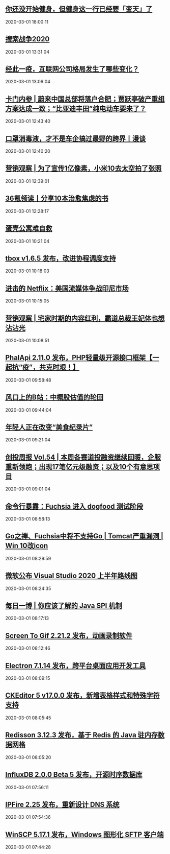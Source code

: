 ## <a href="http://www.geekpark.net/news/256297" target="_blank">你还没开始健身，但健身这一行已经要「变天」了</a>
2020-03-01 18:00:11 
## <a href="http://36kr.com/p/5296652.html?ktm_source=feed" target="_blank">搜索战争2020</a>
2020-03-01 13:31:04 
## <a href="http://www.36kr.com/p/5296653.html?ktm_source=feed" target="_blank">经此一疫，互联网公司格局发生了哪些变化？</a>
2020-03-01 13:06:04 
## <a href="http://36kr.com/p/5296692.html?ktm_source=feed" target="_blank">卡门内参 | 蔚来中国总部将落户合肥；贾跃亭破产重组方案达成一致；“比亚迪丰田”纯电动车要来了？</a>
2020-03-01 12:43:40 
## <a href="http://36kr.com/p/5296689.html?ktm_source=feed" target="_blank">口罩消毒液，才不是车企搞过最野的跨界丨漫谈</a>
2020-03-01 12:40:20 
## <a href="http://36kr.com/p/5294531.html?ktm_source=feed" target="_blank">营销观察 | 为了宣传1亿像素，小米10去太空拍了张照</a>
2020-03-01 12:39:01 
## <a href="http://36kr.com/p/5296683.html?ktm_source=feed" target="_blank">36氪领读丨分享10本治愈焦虑的书</a>
2020-03-01 12:28:17 
## <a href="http://www.36kr.com/p/5296531.html?ktm_source=feed" target="_blank">​蛋壳公寓难自救</a>
2020-03-01 10:21:04 
## <a href="https://www.oschina.net/news/113734/tbox-1-6-5-released" target="_blank">tbox v1.6.5 发布，改进协程调度支持</a>
2020-03-01 10:18:03 
## <a href="http://36kr.com/p/5296611.html?ktm_source=feed" target="_blank">进击的 Netflix：美国流媒体争战印尼市场</a>
2020-03-01 10:15:05 
## <a href="http://36kr.com/p/5296375.html?ktm_source=feed" target="_blank">营销观察 | 宅家时期的内容红利，霸道总裁王妃体也想沾沾光</a>
2020-03-01 10:08:51 
## <a href="https://www.oschina.net/news/113733/phalapi-2-11-0-released" target="_blank">PhalApi 2.11.0 发布，PHP轻量级开源接口框架【一起抗“疫”，共克时艰！】</a>
2020-03-01 09:58:48 
## <a href="http://36kr.com/p/5296534.html?ktm_source=feed" target="_blank">风口上的B站：中概股估值的轮回</a>
2020-03-01 09:44:04 
## <a href="http://36kr.com/p/5296542.html?ktm_source=feed" target="_blank">年轻人正在改变“美食纪录片”</a>
2020-03-01 09:21:04 
## <a href="http://36kr.com/p/5296530.html?ktm_source=feed" target="_blank">创投周报 Vol.54 | 本周各赛道投融资继续回暖，企服重新领跑；出现17笔亿元级融资；以及10个有意思项目</a>
2020-03-01 09:01:04 
## <a href="https://www.oschina.net/news/113731/fuchsia-dogfood-test" target="_blank">命令行暴露：Fuchsia 进入 dogfood 测试阶段</a>
2020-03-01 08:58:13 
## <a href="https://www.oschina.net/question/3820517_2314966" target="_blank">Go之禅、Fuchsia中将不支持Go | Tomcat严重漏洞 | Win 10改icon</a>
2020-03-01 08:29:59 
## <a href="https://www.oschina.net/news/113729/microsoft-vs-roadmap-2020" target="_blank">微软公布 Visual Studio 2020 上半年路线图</a>
2020-03-01 08:24:35 
## <a href="https://my.oschina.net/crossoverjie/blog/3171467" target="_blank">每日一博 | 你应该了解的 Java SPI 机制</a>
2020-03-01 08:17:13 
## <a href="https://www.oschina.net/news/113727/screen-to-gif-2-21-2-released" target="_blank">Screen To Gif 2.21.2 发布，动画录制软件</a>
2020-03-01 08:12:46 
## <a href="https://www.oschina.net/news/113726/electron-7-1-14-released" target="_blank">Electron 7.1.14 发布，跨平台桌面应用开发工具</a>
2020-03-01 08:09:15 
## <a href="https://www.oschina.net/news/113725/ckeditor-5-v17-released" target="_blank">CKEditor 5 v17.0.0 发布，新增表格样式和特殊字符支持</a>
2020-03-01 08:05:45 
## <a href="https://www.oschina.net/news/113724/redisson-3-12-3-released" target="_blank">Redisson 3.12.3 发布，基于 Redis 的 Java 驻内存数据网格</a>
2020-03-01 08:05:20 
## <a href="https://www.oschina.net/news/113723/influxdb-2-0-0-beta-5-released" target="_blank">InfluxDB 2.0.0 Beta 5 发布，开源时序数据库</a>
2020-03-01 07:56:11 
## <a href="https://www.oschina.net/news/113722/ipfire-2-25-released" target="_blank">IPFire 2.25 发布，重新设计 DNS 系统</a>
2020-03-01 07:54:36 
## <a href="https://www.oschina.net/news/113721/winscp-5-17-1-released" target="_blank">WinSCP 5.17.1 发布，Windows 图形化 SFTP 客户端</a>
2020-03-01 07:44:28 
